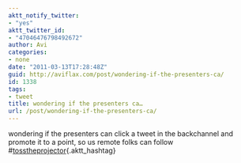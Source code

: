 ```yaml
---
aktt_notify_twitter:
- "yes"
aktt_twitter_id:
- "47046476798492672"
author: Avi
categories:
- none
date: "2011-03-13T17:28:48Z"
guid: http://aviflax.com/post/wondering-if-the-presenters-ca/
id: 1338
tags:
- tweet
title: wondering if the presenters ca…
url: /post/wondering-if-the-presenters-ca/
---
```

wondering if the presenters can click a tweet in the backchannel and promote it to a point, so us remote folks can follow #[tosstheprojector](http://search.twitter.com/search?q=%23tosstheprojector){.aktt_hashtag}